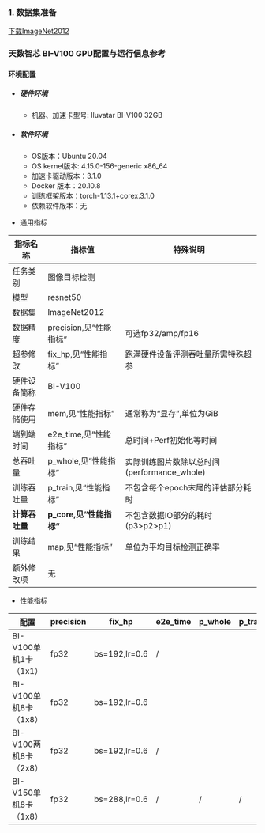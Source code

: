 ### 1. 数据集准备
[下载ImageNet2012](../../benchmarks/resnet50) 

### 天数智芯 BI-V100 GPU配置与运行信息参考
#### 环境配置
- ##### 硬件环境
    - 机器、加速卡型号: Iluvatar BI-V100 32GB

- ##### 软件环境
   - OS版本：Ubuntu 20.04
   - OS kernel版本:  4.15.0-156-generic x86_64    
   - 加速卡驱动版本：3.1.0
   - Docker 版本：20.10.8
   - 训练框架版本：torch-1.13.1+corex.3.1.0
   - 依赖软件版本：无



* 通用指标

| 指标名称       | 指标值                  | 特殊说明                                    |
| -------------- | ----------------------- | ------------------------------------------- |
| 任务类别       | 图像目标检测            |                                             |
| 模型           | resnet50                |                                             |
| 数据集         | ImageNet2012            |                                             |
| 数据精度       | precision,见“性能指标”  | 可选fp32/amp/fp16                           |
| 超参修改       | fix_hp,见“性能指标”     | 跑满硬件设备评测吞吐量所需特殊超参          |
| 硬件设备简称   | BI-V100                 |                                             |
| 硬件存储使用   | mem,见“性能指标”        | 通常称为“显存”,单位为GiB                    |
| 端到端时间     | e2e_time,见“性能指标”   | 总时间+Perf初始化等时间                     |
| 总吞吐量       | p_whole,见“性能指标”    | 实际训练图片数除以总时间(performance_whole) |
| 训练吞吐量     | p_train,见“性能指标”    | 不包含每个epoch末尾的评估部分耗时           |
| **计算吞吐量** | **p_core,见“性能指标”** | 不包含数据IO部分的耗时(p3>p2>p1)            |
| 训练结果       | map,见“性能指标”        | 单位为平均目标检测正确率                    |
| 额外修改项     | 无                      |                                             |



* 性能指标

| 配置                  | precision | fix_hp        | e2e_time | p_whole | p_train | p_core | map | mem |
| --------------------- | --------- | ------------- | -------- | ------- | ------- | ------ | --- | --- |
| BI-V100单机1卡（1x1） | fp32      | bs=192,lr=0.6 | /        |         |         |        | /   |     |
| BI-V100单机8卡（1x8） | fp32      | bs=192,lr=0.6 |          |         |         |        |     |     |
| BI-V100两机8卡（2x8） | fp32      | bs=192,lr=0.6 | /        |         |         |        | /   |     |
| BI-V150单机8卡（1x8） | fp32      | bs=288,lr=0.6 | /        | /       | /       | /      | /   |     |


